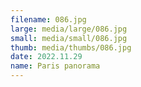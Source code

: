 ```yaml
---
filename: 086.jpg
large: media/large/086.jpg
small: media/small/086.jpg
thumb: media/thumbs/086.jpg
date: 2022.11.29
name: Paris panorama
---
```

